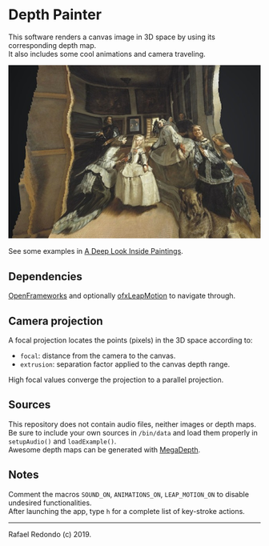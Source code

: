 # Depth Painter

This software renders a canvas image in 3D space by using its corresponding depth map.		
It also includes some cool animations and camera traveling.

![Meninas](meninas_depth.jpg)

See some examples in [A Deep Look Inside Paintings](https://valillon.github.io/a-deep-look-inside-paintings).

## Dependencies

[OpenFrameworks](https://openframeworks.cc) and optionally [ofxLeapMotion](https://github.com/ofTheo/ofxLeapMotion) to navigate through.	

## Camera projection

A focal projection locates the points (pixels) in the 3D space according to:

- `focal`: distance from the camera to the canvas.
- `extrusion`: separation factor applied to the canvas depth range.

High focal values converge the projection to a parallel projection.	

## Sources

This repository does not contain audio files, neither images or depth maps.			
Be sure to include your own sources in `/bin/data` and load them properly in `setupAudio()` and `loadExample()`.	
Awesome depth maps can be generated with [MegaDepth](https://github.com/lixx2938/MegaDepth).	

## Notes

Comment the macros `SOUND_ON`, `ANIMATIONS_ON`, `LEAP_MOTION_ON` to disable undesired functionalities.	
After launching the app, type `h` for a complete list of key-stroke actions.		

---
Rafael Redondo (c) 2019.